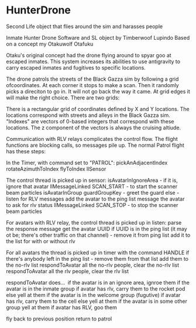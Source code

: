 # HunterDrone
Second Life object that flies around the sim and harasses people

Inmate Hunter Drone
Software and SL object by Timberwoof Lupindo
Based on a concept my Otakuwolf Otafuku

Otaku's original concept had the drone flying around to spyar goo at escaped inmates. 
This system increases its abilities to use antigravity to carry 
escaped inmates and fugitives to specific locations. 

The drone patrols the streets of the Black Gazza sim by following a grid ofcoordinates. 
At each corner it stops to make a scan. Then it randomly picks a direciton to go in. 
It will not go back the way it came. At grid edges it will make the right choice. 
There are two grids: 

There is a rectangular grid of coordinates defined by X and Y locations. 
The locations correspond with streets and alleys in the Black Gazza sim. 
"Indexes" are vectors of 0-based integers that correspond with these locations. 
The z component of the vectors is always the cruising altiude. 

Communication with RLV relays complicates the control flow. The flight functions are blocking calls, so messages pile up. The normal Patrol flight has these steps: 

In the Timer, with command set to "PATROL":
pickAnAdjacentIndex
rotateAzimuthToIndex
flyToIndex
llSensor

The control thread is picked up in sensor: 
isAvatarInIgnoreArea - if it is, ignore that avatar
llMessageLinked SCAN_START - to start the scanner beam particles
isAvatarInGroup guardGroupKey - 
  greet the guard
else - 
  listen for RLV messages
  add the avatar to the ping list
  message the avatar to ask for rlv status
llMessageLinked SCAN_STOP - to stop the scanner beam particles

For avatars with RLV relay, the control thread is picked up in listen: 
parse the response message
get the avatar UUID
if UUID is in the ping list (it may ot be; there's other traffic on that channel) -
  remove it from ping list
  add it to the list for with or without rlv

For all avatars the thread is picked up in timer with the command HANDLE
if there's anybody left in the ping list -
  remove them from that list
  add them to the no-rlv list
respondToAvatar all the no-rlv people, clear the no-rlv list
respondToAvatar all the rlv people, clear the rlv list

respondToAvatar does… 
if the avatar is in an ignore area, ignroe them
if the avatar is in the inmate group
  if avatar has rlv, carry them to the rocket pod
  else yell at them
if the avatar is in the welcome group (fugutive)
  if avatar has rlv, carry them to the cell
  else yell at them
if the avatar is in some other group
  yell at them
  if avatar has RLV, goo them

fly back to previous position
return to patrol

